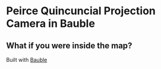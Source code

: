 # Peirce Quincuncial Projection Camera in Bauble

## What if you were inside the map?

Built with [Bauble](https://bauble.studio/)
